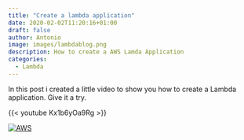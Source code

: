 ```yaml
---
title: "Create a lambda application"
date: 2020-02-02T11:20:16+01:00
draft: false
author: Antonio
image: images/lambdablog.png
description: How to create a AWS Lamda Application
categories: 
  - Lambda
---
```


In this post i created a little video to show you how to create a Lambda application. Give it a try.

{{< youtube Kx1b6yOa9Rg >}}

[![AWS](https://static.shareasale.com/image/43514/468X6010.jpg)](https://shareasale.com/r.cfm?b=1373702&amp;u=2310472&amp;m=43514&amp;urllink=&amp;afftrack=)